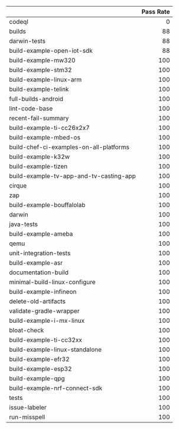 |                                         |   Pass Rate |
|:----------------------------------------|------------:|
| codeql                                  |           0 |
| builds                                  |          88 |
| darwin-tests                            |          88 |
| build-example-open-iot-sdk              |          88 |
| build-example-mw320                     |         100 |
| build-example-stm32                     |         100 |
| build-example-linux-arm                 |         100 |
| build-example-telink                    |         100 |
| full-builds-android                     |         100 |
| lint-code-base                          |         100 |
| recent-fail-summary                     |         100 |
| build-example-ti-cc26x2x7               |         100 |
| build-example-mbed-os                   |         100 |
| build-chef-ci-examples-on-all-platforms |         100 |
| build-example-k32w                      |         100 |
| build-example-tizen                     |         100 |
| build-example-tv-app-and-tv-casting-app |         100 |
| cirque                                  |         100 |
| zap                                     |         100 |
| build-example-bouffalolab               |         100 |
| darwin                                  |         100 |
| java-tests                              |         100 |
| build-example-ameba                     |         100 |
| qemu                                    |         100 |
| unit-integration-tests                  |         100 |
| build-example-asr                       |         100 |
| documentation-build                     |         100 |
| minimal-build-linux-configure           |         100 |
| build-example-infineon                  |         100 |
| delete-old-artifacts                    |         100 |
| validate-gradle-wrapper                 |         100 |
| build-example-i-mx-linux                |         100 |
| bloat-check                             |         100 |
| build-example-ti-cc32xx                 |         100 |
| build-example-linux-standalone          |         100 |
| build-example-efr32                     |         100 |
| build-example-esp32                     |         100 |
| build-example-qpg                       |         100 |
| build-example-nrf-connect-sdk           |         100 |
| tests                                   |         100 |
| issue-labeler                           |         100 |
| run-misspell                            |         100 |
